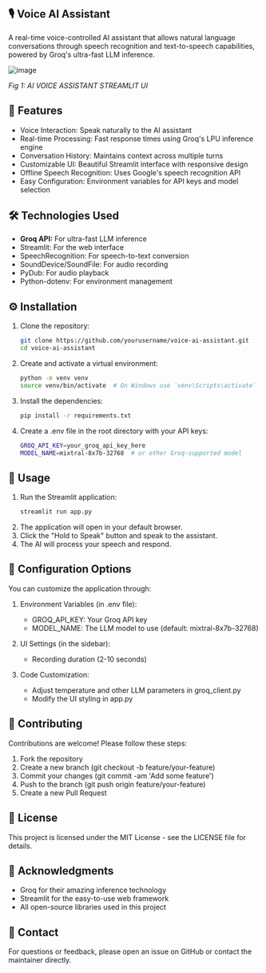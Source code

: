 ## 🎙️ **Voice AI Assistant**

A real-time voice-controlled AI assistant that allows natural language conversations through speech recognition and text-to-speech capabilities, powered by Groq's ultra-fast LLM inference.

![image](https://github.com/user-attachments/assets/ba49290a-20be-43f5-b131-da3c134ad7bd)

*Fig 1: AI VOICE ASSISTANT STREAMLIT UI*

## 🌟 **Features**

- Voice Interaction: Speak naturally to the AI assistant
- Real-time Processing: Fast response times using Groq's LPU inference engine
- Conversation History: Maintains context across multiple turns
- Customizable UI: Beautiful Streamlit interface with responsive design
- Offline Speech Recognition: Uses Google's speech recognition API
- Easy Configuration: Environment variables for API keys and model selection

## 🛠️ **Technologies Used**

- **Groq API:** For ultra-fast LLM inference
- Streamlit: For the web interface
- SpeechRecognition: For speech-to-text conversion
- SoundDevice/SoundFile: For audio recording
- PyDub: For audio playback
- Python-dotenv: For environment management

## ⚙️ **Installation**

1. Clone the repository:
   ```bash
   git clone https://github.com/yourusername/voice-ai-assistant.git
   cd voice-ai-assistant
2. Create and activate a virtual environment:
   ```bash
   python -m venv venv
   source venv/bin/activate  # On Windows use `venv\Scripts\activate`
3. Install the dependencies:
   ```bash
   pip install -r requirements.txt
5. Create a .env file in the root directory with your API keys:
   ```bash
   GROQ_API_KEY=your_groq_api_key_here
   MODEL_NAME=mixtral-8x7b-32768  # or other Groq-supported model

## 🚀 **Usage**

1. Run the Streamlit application:
   ```bash
   streamlit run app.py
2. The application will open in your default browser.
3. Click the "Hold to Speak" button and speak to the assistant.
4. The AI will process your speech and respond.

## 📝 **Configuration Options**

You can customize the application through:

1. Environment Variables (in .env file):
   - GROQ_API_KEY: Your Groq API key
   - MODEL_NAME: The LLM model to use (default: mixtral-8x7b-32768)

2. UI Settings (in the sidebar):
   - Recording duration (2-10 seconds)

3. Code Customization:
   - Adjust temperature and other LLM parameters in groq_client.py
   - Modify the UI styling in app.py

## 🤝 **Contributing**
Contributions are welcome! Please follow these steps:

1. Fork the repository
2. Create a new branch (git checkout -b feature/your-feature)
3. Commit your changes (git commit -am 'Add some feature')
4. Push to the branch (git push origin feature/your-feature)
5. Create a new Pull Request

## 📜 **License**

This project is licensed under the MIT License - see the LICENSE file for details.

## 🙏 **Acknowledgments**

- Groq for their amazing inference technology
- Streamlit for the easy-to-use web framework
- All open-source libraries used in this project

## 📧 **Contact**
For questions or feedback, please open an issue on GitHub or contact the maintainer directly.
